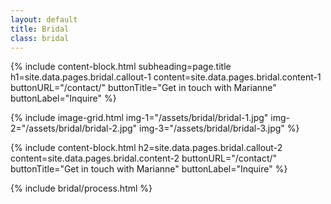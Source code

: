 ```yaml
---
layout: default
title: Bridal
class: bridal
---
```


{%
include content-block.html
subheading=page.title
h1=site.data.pages.bridal.callout-1
content=site.data.pages.bridal.content-1
buttonURL="/contact/"
buttonTitle="Get in touch with Marianne"
buttonLabel="Inquire"
%}

{%
include
image-grid.html
img-1="/assets/bridal/bridal-1.jpg"
img-2="/assets/bridal/bridal-2.jpg"
img-3="/assets/bridal/bridal-3.jpg"
%}

{%
include content-block.html
h2=site.data.pages.bridal.callout-2
content=site.data.pages.bridal.content-2
buttonURL="/contact/"
buttonTitle="Get in touch with Marianne"
buttonLabel="Inquire"
%}

{% include bridal/process.html %}